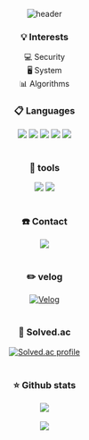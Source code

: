 <div align="center">

![header](https://capsule-render.vercel.app/api?type=transparent&height=200&section=header&text=CVE_Zeroday&fontSize=90&fontColor=bd93f9&fontAlignY=50&border)

### 💡 Interests

💻 Security <br/>
🖥️ System <br/>
📊 Algorithms <br/>

### 📋 Languages

<img src="https://img.shields.io/badge/_C_-a8b9cc?style=flat&logo=C&logoColor=white"/></a>
<img src="https://img.shields.io/badge/C++-00599c?style=flat&logo=cplusplus&logoColor=white"/></a>
<img src="https://img.shields.io/badge/X64_Assembly-0071c5?style=flat&logo=intel&logoColor=white"/></a>
<img src="https://img.shields.io/badge/ARM_Assembly-0091bd?style=flat&logo=arm&logoColor=white"/></a>
<img src="https://img.shields.io/badge/Python-3776ab?style=flat&logo=Python&logoColor=white"/></a>
<br/><br/>

### 🔧 tools

<img src="https://img.shields.io/badge/Linux-fcc624?style=flat&logo=linux&logoColor=white"/></a>
<img src="https://img.shields.io/badge/Vim-019733?style=flat&logo=vim&logoColor=white"/></a>
<br/><br/>

### ☎️ Contact

<a href="mailto:tykim050206@gmail.com" target="_blank">
<img src="https://img.shields.io/badge/tykim050206@gmail.com-ea4335?style=flat-square&logo=gmail&logoColor=white"/></a>
<br/><br/>

### ✏️ velog

[![Velog](https://velog-readme-stats.vercel.app/api?name=CVEZeroday&color=dark)](https://velog.io/@cvezeroday)
<br/><br/>

### 📝 Solved.ac

[![Solved.ac profile](http://mazassumnida.wtf/api/v2/generate_badge?boj=cve_zeroday)](https://solved.ac/cve_zeroday)
<br/><br/>

### ⭐ Github stats

<img src="https://github-readme-stats.vercel.app/api?username=CVEZeroday&rank_icon=github&bg_color=282a36&text_color=f8f8f2&title_color=bd93f9"><br/><br/>
<img src="https://github-readme-stats.vercel.app/api/top-langs/?username=CVEZeroday&layout=compact&bg_color=282a36&text_color=f8f8f2&title_color=bd93f9"><br/><br/>

</div>
